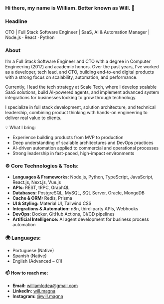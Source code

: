 ### Hi there, my name is William. Better known as Will. 👋


### Headline

CTO | Full Stack Software Engineer | SaaS, AI & Automation Manager | Node.js · React · Python

### About

I’m a Full Stack Software Engineer and CTO with a degree in Computer Engineering (2017) and academic honors. Over the past years, I’ve worked as a developer, tech lead, and CTO, building end-to-end digital products with a strong focus on scalability, automation, and performance.

Currently, I lead the tech strategy at Scale Tech, where I develop scalable SaaS solutions, build AI-powered agents, and implement advanced system integrations for businesses looking to grow through technology.

I specialize in full stack development, solution architecture, and technical leadership, combining product thinking with hands-on engineering to deliver real value to clients.

💡 What I bring:
- Experience building products from MVP to production  
- Deep understanding of scalable architectures and DevOps practices  
- AI-driven automation applied to commercial and operational processes  
- Strong leadership in fast-paced, high-impact environments

### ⚙️ Core Technologies & Tools:
- **Languages & Frameworks:** Node.js, Python, TypeScript, JavaScript, React.js, Next.js, Vue.js  
- **APIs:** REST, tRPC, GraphQL  
- **Databases:** PostgreSQL, MySQL, SQL Server, Oracle, MongoDB  
- **Cache & ORM:** Redis, Prisma  
- **UI & Styling:** Material UI, Tailwind CSS  
- **Integrations & Automation:** n8n, third-party APIs, Webhooks  
- **DevOps:** Docker, GitHub Actions, CI/CD pipelines  
- **Artificial Intelligence:** AI agent development for business process automation

### 🌍 Languages:
- Portuguese (Native)  
- Spanish (Native)  
- English (Advanced – C1)

#### 📫 How to reach me:
- **Email:** williamlodea@gmail.com
- **LinkedIn:** [will.magna](https://www.linkedin.com/in/willmagna-eng/)
- **Instagram:** [@will.magna](https://www.instagram.com/will.magna/)



<!--
**willmagna/willmagna** is a ✨ _special_ ✨ repository because its `README.md` (this file) appears on your GitHub profile.

Here are some ideas to get you started:

- 🔭 I’m currently working on ...
- 🌱 I’m currently learning ...
- 👯 I’m looking to collaborate on ...
- 🤔 I’m looking for help with ...
- 💬 Ask me about ...
- 📫 How to reach me: ...
- 😄 Pronouns: ...
- ⚡ Fun fact: ...
-->


